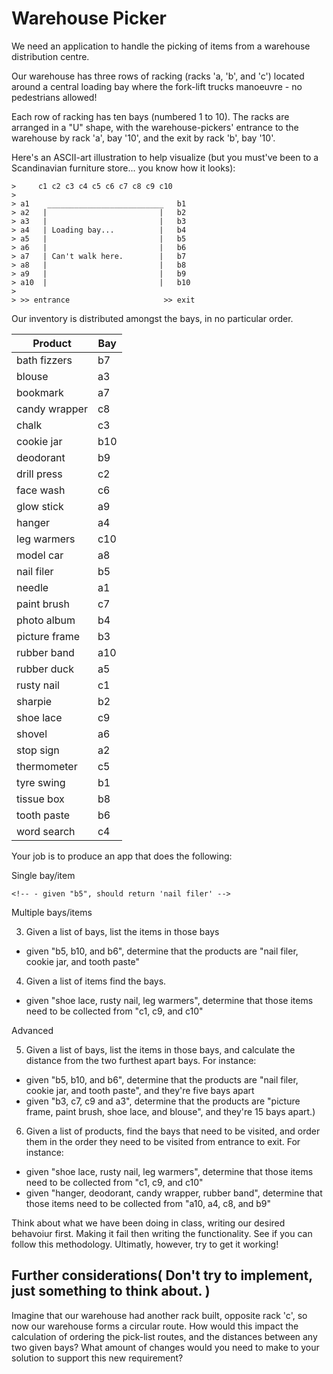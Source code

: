# Warehouse Picker

We need an application to handle the picking of items from a warehouse distribution centre.

Our warehouse has three rows of racking (racks 'a, 'b', and 'c') located around a central loading bay where the fork-lift trucks manoeuvre - no pedestrians allowed!

Each row of racking has ten bays (numbered 1 to 10). The racks are arranged in a "U" shape, with the warehouse-pickers' entrance to the warehouse by rack 'a', bay '10', and the exit by rack 'b', bay '10'.

Here's an ASCII-art illustration to help visualize (but you must've been to a Scandinavian furniture store... you know how it looks):

```
>     c1 c2 c3 c4 c5 c6 c7 c8 c9 c10
>
> a1    __________________________   b1
> a2   |                         |   b2
> a3   |                         |   b3
> a4   | Loading bay...          |   b4
> a5   |                         |   b5
> a6   |                         |   b6
> a7   | Can't walk here.        |   b7
> a8   |                         |   b8
> a9   |                         |   b9
> a10  |                         |   b10
>
> >> entrance                     >> exit
```

Our inventory is distributed amongst the bays, in no particular order.

Product       | Bay
--------------|----
bath fizzers  | b7
blouse        | a3
bookmark      | a7
candy wrapper | c8
chalk         | c3
cookie jar    | b10
deodorant     | b9
drill press   | c2
face wash     | c6
glow stick    | a9
hanger        | a4
leg warmers   | c10
model car     | a8
nail filer    | b5
needle        | a1
paint brush   | c7
photo album   | b4
picture frame | b3
rubber band   | a10
rubber duck   | a5
rusty nail    | c1
sharpie       | b2
shoe lace     | c9
shovel        | a6
stop sign     | a2
thermometer   | c5
tyre swing    | b1
tissue box    | b8
tooth paste   | b6
word search   | c4

Your job is to produce an app that does the following:

Single bay/item

<!-- 1. Given a bay, returns the item in that bay  -->
	<!-- - given "b5", should return 'nail filer' -->

<!-- 2. Given an item return the bay that it is in. -->
  <!-- - given "nail filer" should return "b5" -->

Multiple bays/items

3. Given a list of bays, list the items in those bays
  - given "b5, b10, and b6", determine that the products are "nail filer, cookie jar, and tooth paste"

4. Given a list of items find the bays.
  - given "shoe lace, rusty nail, leg warmers", determine that those items need to be collected from "c1, c9, and c10"

Advanced

5. Given a list of bays, list the items in those bays, and calculate the distance from the two furthest apart bays. For instance:

  - given "b5, b10, and b6", determine that the products are "nail filer, cookie jar, and tooth paste", and they're five bays apart
  - given "b3, c7, c9 and a3", determine that the products are "picture frame, paint brush, shoe lace, and blouse", and they're 15 bays apart.)

6. Given a list of products, find the bays that need to be visited, and order them in the order they need to be visited from entrance to exit. For instance:

  - given "shoe lace, rusty nail, leg warmers", determine that those items need to be collected from "c1, c9, and c10"
  - given "hanger, deodorant, candy wrapper, rubber band", determine that those items need to be collected from "a10, a4, c8, and b9"

Think about what we have been doing in class, writing our desired behavoiur first. Making it fail then writing the functionality.  See if you can follow this methodology.  Ultimatly, however, try to get it working!

## Further considerations( Don't try to implement, just something to think about. )

Imagine that our warehouse had another rack built, opposite rack 'c', so now our warehouse forms a circular route. How would this impact the calculation of ordering the pick-list routes, and the distances between any two given bays? What amount of changes would you need to make to your solution to support this new requirement?



